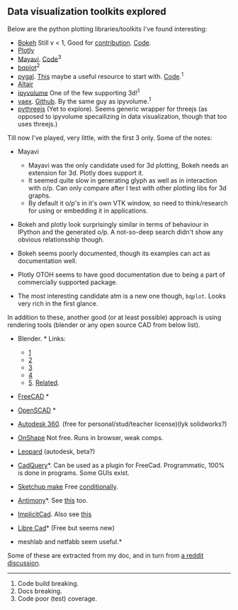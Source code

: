 ## Data visualization toolkits explored

Below are the python plotting libraries/toolkits I've found interesting:


- [Bokeh](https://bokeh.pydata.org/en/latest/) Still v < 1, Good for [contribution](https://bokeh.pydata.org/en/latest/docs/dev_guide.html#devguide). [Code](https://github.com/bokeh/bokeh).
- [Plotly](https://plot.ly/python/)
- [Mayavi](http://docs.enthought.com/mayavi/mayavi/index.html). [Code](https://github.com/enthought/mayavi)<sup>3</sup>
- [bqplot](https://github.com/bloomberg/bqplot)<sup>2</sup>
- [pygal](http://pygal.org/en/stable/). [This](https://pythonprogramming.net/pygal-tutorial/) maybe a useful resource to start with. [Code](https://github.com/Kozea/pygal/tree/7a556a2ef2640b2698480577959d1a9809673ae5).<sup>1</sup>
- [Altair](https://altair-viz.github.io/)
- [ipyvolume](https://ipyvolume.readthedocs.io/en/latest/) One of the few supporting 3d!<sup>1</sup>
- [vaex](http://vaex.astro.rug.nl/). [Github](https://github.com/maartenbreddels/vaex). By the same guy as ipyvolume.<sup>1</sup>
- [pythreejs](https://github.com/jovyan/pythreejs) (Yet to explore). Seems generic wrapper for threejs (as opposed to ipyvolume specailizing in data visualization, though that too uses threejs.)


Till now I've played, very little, with the first 3 only. Some of the notes:

- Mayavi
  - Mayavi was the only candidate used for 3d plotting, Bokeh needs an extension for 3d. Plotly does support it.
  - It seemed quite slow in generating glyph as well as in interaction with o/p. Can only compare after I test with other plotting libs for 3d graphs.
  - By default it o/p's in it's own VTK window, so need to think/research for using or embedding it in applications.
  
- Bokeh and plotly look surprisingly similar in terms of behaviour in IPython and the generated o/p. A not-so-deep search didn't show any obvious relationsship though.
- Bokeh seems poorly documented, though its examples can act as documentation well.
- Plotly OTOH seems to have good documentation due to being a part of commercially supported package.

- The most interesting candidate atm is a new one though, `bqplot`. Looks very rich in the first glance.

In addition to these, another good (or at least possible) approach is using rendering tools (blender or any open source CAD from below list).
- Blender. * Links:
  - [1](https://docs.blender.org/api/2.78b/)
  - [2](https://docs.blender.org/api/blender_python_api_2_77_0/info_overview.html)
  - [3](https://docs.blender.org/manual/en/dev/game_engine/python_api/index.html)
  - [4](https://docs.blender.org/manual/ja/dev/advanced/scripting/introduction.html)
  - [5](https://medium.com/3d-printing-stories/why-i-use-and-recommend-blender-a15a6c80cb05#.mcxziqdql). [Related](https://medium.com/these-little-thoughts/am-i-talking-to-the-right-users-691d8bd65b36#.s9g4vlsq5).

- [FreeCAD](http://www.freecadweb.org/) *
- [OpenSCAD](http://www.openscad.org/) *
- [Autodesk 360](http://www.autodesk.com/products/fusion-360/students-teachers-educators). (free for personal/stud/teacher license)(lyk solidworks?)
- [OnShape](https://www.onshape.com/) Not free. Runs in browser, weak comps.
- [Leopard](http://projectleopard.com/) (autodesk, beta?)
- [CadQuery](https://github.com/dcowden/cadquery)*. Can be used as a plugin for FreeCad. Programmatic, 100% is done in programs. Some GUIs exist.
- [Sketchup make](http://www.sketchup.com/3Dfor/education-educators) Free [conditionally]( http://www.sketchup.com/license/c/sketchup).
- [Antimony](http://www.mattkeeter.com/projects/antimony/3/)*. See [this](https://github.com/mkeeter/antimony) too. 
- [ImplicitCad](http://www.implicitcad.org/). Also see [this](http://hackaday.com/2015/05/29/otherworldy-cad-software-hails-from-a-parallel-universe/)
- [Libre Cad](http://librecad.org/cms/home.html)* (Free but seems new)
- meshlab and netfabb seem useful.*

Some of these are extracted from my doc, and in turn from [a reddit discussion]( https://www.reddit.com/r/3Dprinting/comments/2nnjwg/whats_everyones_favourite_free_cad_software/).

<hr>

1. Code build breaking.
1. Docs breaking.
1. Code poor (test) coverage.
